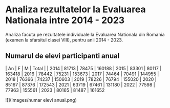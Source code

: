 # Analiza rezultatelor la Evaluarea Nationala intre 2014 - 2023
Analiza facuta pe rezultatele individuale la Evaluarea Nationala din Romania (examen la sfarsitul clasei VIII), pentru anii 2014 - 2023.

## Numarul de elevi participanti anual
| An | F | M | Total |
| 2014 | 81713 | 78475 | 160188
| 2015 | 83301 | 80117 | 163418
| 2016 | 78442 | 75231 | 153673
| 2017 | 74464 | 70491 | 144955
| 2018 | 76366 | 74237 | 150603
| 2019 | 78226 | 76794 | 155020
| 2020 | 85167 | 87376 | 172543
| 2021 | 63719 | 67461 | 131180
| 2022 | 77598 | 77963 | 155561
| 2023 | 80165 | 81487 | 161652

![](images/numar elevi anual.png)
